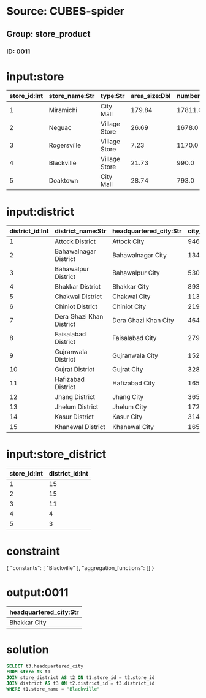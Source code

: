 # Source: CUBES-spider
## Group: store_product
### ID: 0011

# input:store

| store_id:Int | store_name:Str | type:Str | area_size:Dbl | number_of_product_category:Dbl | ranking:Int |
|---|---|---|---|---|---|
| 1 | Miramichi | City Mall | 179.84 | 17811.0 | 2 |
| 2 | Neguac | Village Store | 26.69 | 1678.0 | 3 |
| 3 | Rogersville | Village Store | 7.23 | 1170.0 | 1 |
| 4 | Blackville | Village Store | 21.73 | 990.0 | 10 |
| 5 | Doaktown | City Mall | 28.74 | 793.0 | 9 |

# input:district

| district_id:Int | district_name:Str | headquartered_city:Str | city_population:Dbl | city_area:Dbl |
|---|---|---|---|---|
| 1 | Attock District | Attock City | 94620.0 | 20.0 |
| 2 | Bahawalnagar District | Bahawalnagar City | 134936.0 | 13.0 |
| 3 | Bahawalpur District | Bahawalpur City | 530438.0 | 38.0 |
| 4 | Bhakkar District | Bhakkar City | 89380.0 | 15.0 |
| 5 | Chakwal District | Chakwal City | 113524.0 | 10.0 |
| 6 | Chiniot District | Chiniot City | 219254.0 | 12.0 |
| 7 | Dera Ghazi Khan District | Dera Ghazi Khan City | 464742.0 | 22.0 |
| 8 | Faisalabad District | Faisalabad City | 2793721.0 | 147.0 |
| 9 | Gujranwala District | Gujranwala City | 1526168.0 | 75.0 |
| 10 | Gujrat District | Gujrat City | 328512.0 | 25.0 |
| 11 | Hafizabad District | Hafizabad City | 165936.0 | 10.0 |
| 12 | Jhang District | Jhang City | 365198.0 | 28.0 |
| 13 | Jhelum District | Jhelum City | 172073.0 | 22.0 |
| 14 | Kasur District | Kasur City | 314617.0 | 18.0 |
| 15 | Khanewal District | Khanewal City | 165038.0 | 17.0 |

# input:store_district

| store_id:Int | district_id:Int |
|---|---|
| 1 | 15 |
| 2 | 15 |
| 3 | 11 |
| 4 | 4 |
| 5 | 3 |

# constraint

{
  "constants": [
    "Blackville"
  ],
  "aggregation_functions": []
}

# output:0011

| headquartered_city:Str |
|---|
| Bhakkar City |

# solution

```sql
SELECT t3.headquartered_city
FROM store AS t1
JOIN store_district AS t2 ON t1.store_id = t2.store_id
JOIN district AS t3 ON t2.district_id = t3.district_id
WHERE t1.store_name = "Blackville"
```
